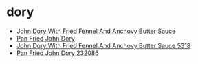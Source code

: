 # dory

 * [John Dory With Fried Fennel And Anchovy Butter Sauce](../../index/j/john-dory-with-fried-fennel-and-anchovy-butter-sauce-5318.json)
 * [Pan Fried John Dory](../../index/p/pan-fried-john-dory-232086.json)
 * [John Dory With Fried Fennel And Anchovy Butter Sauce 5318](../../index/j/john-dory-with-fried-fennel-and-anchovy-butter-sauce-5318.json)
 * [Pan Fried John Dory 232086](../../index/p/pan-fried-john-dory-232086.json)
